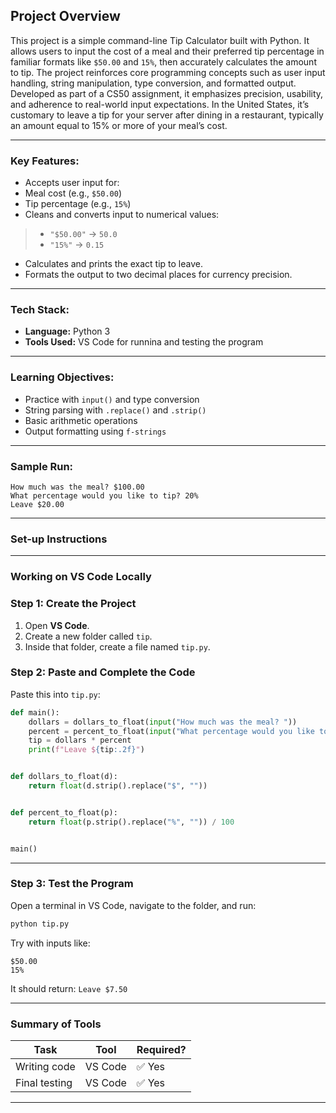 ##  Project Overview

This project is a simple command-line Tip Calculator built with Python. It allows users to input the cost of a meal and their preferred tip percentage in familiar formats like `$50.00` and `15%`, then accurately calculates the amount to tip. The project reinforces core programming concepts such as user input handling, string manipulation, type conversion, and formatted output. Developed as part of a CS50 assignment, it emphasizes precision, usability, and adherence to real-world input expectations. In the United States, it’s customary to leave a tip for your server after dining in a restaurant, typically an amount equal to 15% or more of your meal’s cost.

---
### Key Features:

* Accepts user input for:
* Meal cost (e.g., `$50.00`)
* Tip percentage (e.g., `15%`)
* Cleans and converts input to numerical values:

>  * `"$50.00"` → `50.0`
> * `"15%"` → `0.15`
* Calculates and prints the exact tip to leave.
* Formats the output to two decimal places for currency precision.

---

###  Tech Stack:

* **Language:** Python 3
* **Tools Used:** VS Code for runnina and testing the program

---

###  Learning Objectives:

* Practice with `input()` and type conversion
* String parsing with `.replace()` and `.strip()`
* Basic arithmetic operations
* Output formatting using `f-strings`

---

###  Sample Run:
```
How much was the meal? $100.00  
What percentage would you like to tip? 20%  
Leave $20.00
```

---

### Set-up Instructions
---

### Working on VS Code Locally

### Step 1: Create the Project
1. Open **VS Code**.
2. Create a new folder called `tip`.
3. Inside that folder, create a file named `tip.py`.

### Step 2: Paste and Complete the Code
Paste this into `tip.py`:
```python
def main():
    dollars = dollars_to_float(input("How much was the meal? "))
    percent = percent_to_float(input("What percentage would you like to tip? "))
    tip = dollars * percent
    print(f"Leave ${tip:.2f}")


def dollars_to_float(d):
    return float(d.strip().replace("$", ""))


def percent_to_float(p):
    return float(p.strip().replace("%", "")) / 100


main()
```
---
### Step 3: Test the Program
Open a terminal in VS Code, navigate to the folder, and run:
```bash
python tip.py
```

Try with inputs like:
```
$50.00
15%
```

It should return: `Leave $7.50`

---

### Summary of Tools

| Task                      | Tool                | Required? |
| ------------------------- | ------------------- | ---------  |
| Writing code              | VS Code             | ✅ Yes     |
| Final testing             | VS Code             | ✅ Yes     |

---
